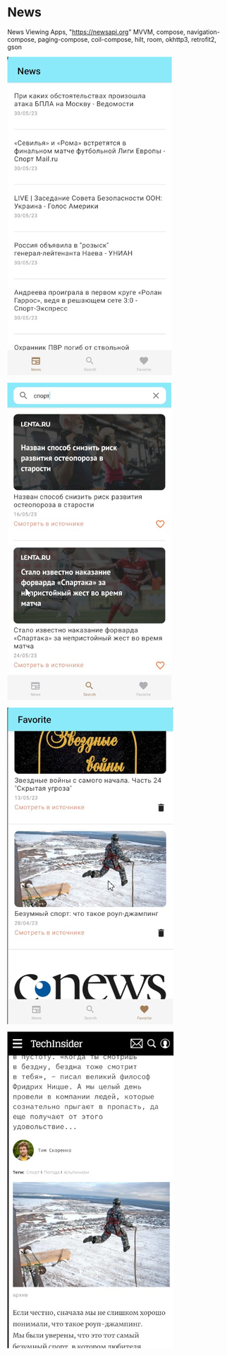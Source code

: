 # News
 News Viewing Apps, "https://newsapi.org" 
 MVVM, compose, navigation-compose, paging-compose, coil-compose,
 hilt, room, okhttp3, retrofit2, gson

![screen1](https://github.com/PetrGostev/News/blob/main/Скриншот%2001-06-2023%20063311.jpg)

![screen2](https://github.com/PetrGostev/News/blob/main/Скриншот%2001-06-2023%20063357.jpg)

![screen3](https://github.com/PetrGostev/News/blob/main/Скриншот%2001-06-2023%20063442.jpg)

![screen4](https://github.com/PetrGostev/News/blob/main/Скриншот%2001-06-2023%20063513.jpg)
